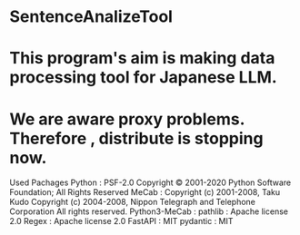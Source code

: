 # SentenceAnalizeTool
# This program's aim is making data processing tool for Japanese LLM.

# We are aware proxy problems. Therefore , distribute is stopping now.

Used Pachages
Python : PSF-2.0
         Copyright © 2001-2020 Python Software Foundation; All Rights Reserved
MeCab : Copyright (c) 2001-2008, Taku Kudo
        Copyright (c) 2004-2008, Nippon Telegraph and Telephone Corporation
        All rights reserved.
Python3-MeCab : 
pathlib : Apache license 2.0
Regex :  Apache license 2.0
FastAPI : MIT
pydantic : MIT
